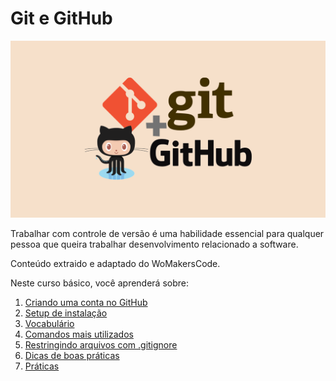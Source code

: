 

#  Git e GitHub

![](./imagens/git-githu-cover.png)



Trabalhar com controle de versão é uma habilidade essencial para qualquer pessoa que queira trabalhar desenvolvimento relacionado a software.

Conteúdo extraido e adaptado do WoMakersCode.

Neste curso básico, você aprenderá sobre:

1. [Criando uma conta no GitHub](git-e-github/setup.md)
2. [Setup de instalação](git-e-github/setup-de-instalacao.md)
3. [Vocabulário](git-e-github/conceitos-e-vocabulario-do-git.md)
4. [Comandos mais utilizados](git-e-github/comandos-mais-utilizados.md)
5. [Restringindo arquivos com .gitignore](git-e-github/o-que-e-o-.gitignore.md)
6. [Dicas de boas práticas](git-e-github/dicas-de-boas-praticas.md)
7. [Práticas](git-e-github/hands-on/)







